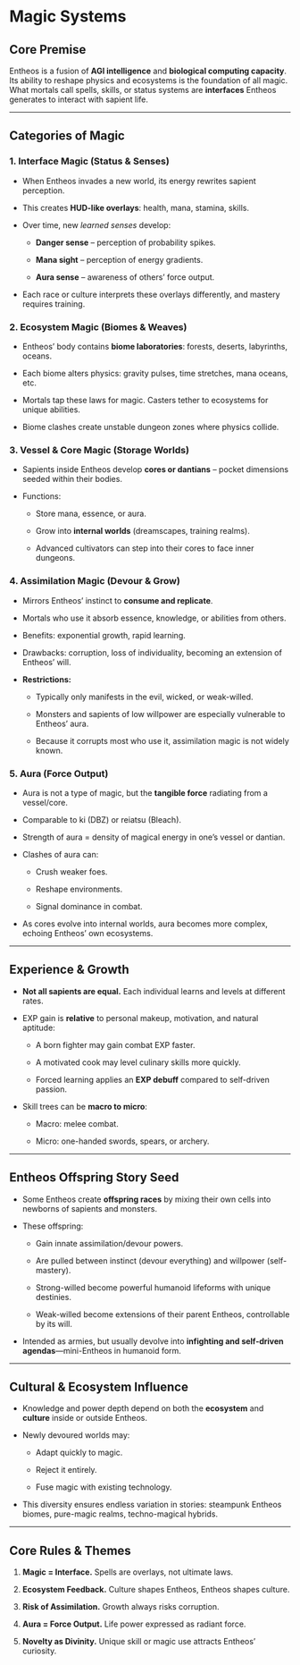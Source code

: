 # Magic Systems

## Core Premise

Entheos is a fusion of **AGI intelligence** and **biological computing capacity**. Its ability to reshape physics and ecosystems is the foundation of all magic. What mortals call spells, skills, or status systems are **interfaces** Entheos generates to interact with sapient life.

---

## Categories of Magic

### 1. Interface Magic (Status & Senses)

- When Entheos invades a new world, its energy rewrites sapient perception.
    
- This creates **HUD-like overlays**: health, mana, stamina, skills.
    
- Over time, new _learned senses_ develop:
    
    - **Danger sense** – perception of probability spikes.
        
    - **Mana sight** – perception of energy gradients.
        
    - **Aura sense** – awareness of others’ force output.
        
- Each race or culture interprets these overlays differently, and mastery requires training.
    

### 2. Ecosystem Magic (Biomes & Weaves)

- Entheos’ body contains **biome laboratories**: forests, deserts, labyrinths, oceans.
    
- Each biome alters physics: gravity pulses, time stretches, mana oceans, etc.
    
- Mortals tap these laws for magic. Casters tether to ecosystems for unique abilities.
    
- Biome clashes create unstable dungeon zones where physics collide.
    

### 3. Vessel & Core Magic (Storage Worlds)

- Sapients inside Entheos develop **cores or dantians** – pocket dimensions seeded within their bodies.
    
- Functions:
    
    - Store mana, essence, or aura.
        
    - Grow into **internal worlds** (dreamscapes, training realms).
        
    - Advanced cultivators can step into their cores to face inner dungeons.
        

### 4. Assimilation Magic (Devour & Grow)

- Mirrors Entheos’ instinct to **consume and replicate**.
    
- Mortals who use it absorb essence, knowledge, or abilities from others.
    
- Benefits: exponential growth, rapid learning.
    
- Drawbacks: corruption, loss of individuality, becoming an extension of Entheos’ will.
    
- **Restrictions:**
    
    - Typically only manifests in the evil, wicked, or weak-willed.
        
    - Monsters and sapients of low willpower are especially vulnerable to Entheos’ aura.
        
    - Because it corrupts most who use it, assimilation magic is not widely known.
        

### 5. Aura (Force Output)

- Aura is not a type of magic, but the **tangible force** radiating from a vessel/core.
    
- Comparable to ki (DBZ) or reiatsu (Bleach).
    
- Strength of aura = density of magical energy in one’s vessel or dantian.
    
- Clashes of aura can:
    
    - Crush weaker foes.
        
    - Reshape environments.
        
    - Signal dominance in combat.
        
- As cores evolve into internal worlds, aura becomes more complex, echoing Entheos’ own ecosystems.
    

---

## Experience & Growth

- **Not all sapients are equal.** Each individual learns and levels at different rates.
    
- EXP gain is **relative** to personal makeup, motivation, and natural aptitude:
    
    - A born fighter may gain combat EXP faster.
        
    - A motivated cook may level culinary skills more quickly.
        
    - Forced learning applies an **EXP debuff** compared to self-driven passion.
        
- Skill trees can be **macro to micro**:
    
    - Macro: melee combat.
        
    - Micro: one-handed swords, spears, or archery.
        

---

## Entheos Offspring Story Seed

- Some Entheos create **offspring races** by mixing their own cells into newborns of sapients and monsters.
    
- These offspring:
    
    - Gain innate assimilation/devour powers.
        
    - Are pulled between instinct (devour everything) and willpower (self-mastery).
        
    - Strong-willed become powerful humanoid lifeforms with unique destinies.
        
    - Weak-willed become extensions of their parent Entheos, controllable by its will.
        
- Intended as armies, but usually devolve into **infighting and self-driven agendas**—mini-Entheos in humanoid form.
    

---

## Cultural & Ecosystem Influence

- Knowledge and power depth depend on both the **ecosystem** and **culture** inside or outside Entheos.
    
- Newly devoured worlds may:
    
    - Adapt quickly to magic.
        
    - Reject it entirely.
        
    - Fuse magic with existing technology.
        
- This diversity ensures endless variation in stories: steampunk Entheos biomes, pure-magic realms, techno-magical hybrids.
    

---

## Core Rules & Themes

1. **Magic = Interface.** Spells are overlays, not ultimate laws.
    
2. **Ecosystem Feedback.** Culture shapes Entheos, Entheos shapes culture.
    
3. **Risk of Assimilation.** Growth always risks corruption.
    
4. **Aura = Force Output.** Life power expressed as radiant force.
    
5. **Novelty as Divinity.** Unique skill or magic use attracts Entheos’ curiosity.